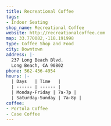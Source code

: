 ```yaml
---
title: Recreational Coffee
tags:
- Indoor Seating
shop_name: Recreational Coffee
website: http://recreationalcoffee.com
map: 33.770082,-118.191998
type: Coffee Shop and Food
city: Downtown
address: |-
  237 Long Beach Blvd.
  Long Beach, CA 90802
phone: 562-436-4954
hours: |-
  | Days   | Time   |
  | ------ | ------ |
  | Monday-Friday | 7a-7p |
  | Saturday-Sunday | 7a-8p |
coffee:
- Portola Coffee
- Case Coffee
---
```


